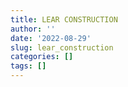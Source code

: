 ```yaml
---
title: LEAR CONSTRUCTION
author: ''
date: '2022-08-29'
slug: lear_construction
categories: []
tags: []
---
```

